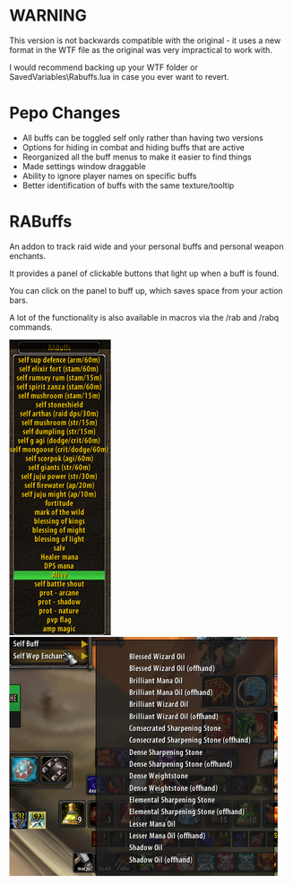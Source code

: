 # WARNING
This version is not backwards compatible with the original - it uses a new format in the WTF file as the original was very impractical to work with.

I would recommend backing up your WTF folder or SavedVariables\Rabuffs.lua in case you ever want to revert.

# Pepo Changes

- All buffs can be toggled self only rather than having two versions
- Options for hiding in combat and hiding buffs that are active
- Reorganized all the buff menus to make it easier to find things
- Made settings window draggable
- Ability to ignore player names on specific buffs
- Better identification of buffs with the same texture/tooltip

# RABuffs

An addon to track raid wide and your personal buffs and personal weapon enchants.

It provides a panel of clickable buttons that light up when a buff is found.

You can click on the panel to buff up, which saves space from your action bars.

A lot of the functionality is also available in macros via the /rab and /rabq commands.

![screenshot](ss.png?raw=true "screenshot")
![screenshot2](ss2.png?raw=true "screenshot2")
